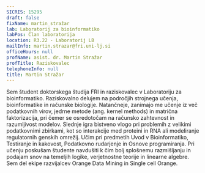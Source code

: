 ```yaml
---
SICRIS: 15295
draft: false
fixName: martin_stražar
lab: Laboratorij za bioinformatiko
labPos: Član laboratorija
location: R3.22 - Laboratorij LB
mailInfo: martin.strazar@fri.uni-lj.si
officeHours: null
profName: asist. dr. Martin Stražar
profTitle: Raziskovalec
telephoneInfo: null
title: Martin Stražar
---
```



Sem študent doktorskega študija FRI in raziskovalec v Laboratoriju za bioinformatiko. Raziskovalno delujem na področjih strojnega učenja, bioinformatike in računske biologije. Natančneje, zanimajo me učenje iz več podatkovnih virov, jedrne metode (ang. kernel methods) in matrična faktorizacija, pri čemer se osredotočam na računsko zahtevnost in razumljivost modelov. Slednje igra bistveno vlogo pri problemih z velikimi podatkovnimi zbirkami, kot so interakcije med proteini in RNA ali modeliranje regulatornih genskih omrežij.
Učim pri predmetih Uvod v Bioinformatiko, Testiranje in kakovost, Podatkovno rudarjenje in Osnove programiranja. Pri učenju poskušam študente navdušiti k čim bolj splošnemu razmišljanju in podajam snov na temeljih logike, verjetnostne teorije in linearne algebre.
Sem del ekipe razvijalcev Orange Data Mining in Single cell Orange.